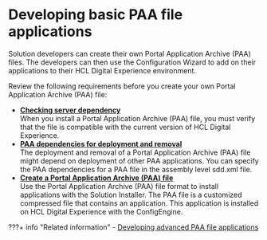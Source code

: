 # Developing basic PAA file applications

Solution developers can create their own Portal Application Archive \(PAA\) files. The developers can then use the Configuration Wizard to add on their applications to their HCL Digital Experience environment.

Review the following requirements before you create your own Portal Application Archive \(PAA\) file:

-   **[Checking server dependency](dep_check_paa.md)**  
When you install a Portal Application Archive \(PAA\) file, you must verify that the file is compatible with the current version of HCL Digital Experience.
-   **[PAA dependencies for deployment and removal](add_paa_dependency.md)**  
The deployment and removal of a Portal Application Archive \(PAA\) file might depend on deployment of other PAA applications. You can specify the PAA dependencies for a PAA file in the assembly level sdd.xml file.
-   **[Create a Portal Application Archive \(PAA\) file](../developing_basic_paa_app/creating_paa_file/index.md)**  
Use the Portal Application Archive \(PAA\) file format to install applications with the Solution Installer. The PAA file is a customized compressed file that contains an application. This application is installed on HCL Digital Experience with the ConfigEngine.


???+ info "Related information"
    - [Developing advanced PAA file applications](../developing_adv_paa_app/index.md)

